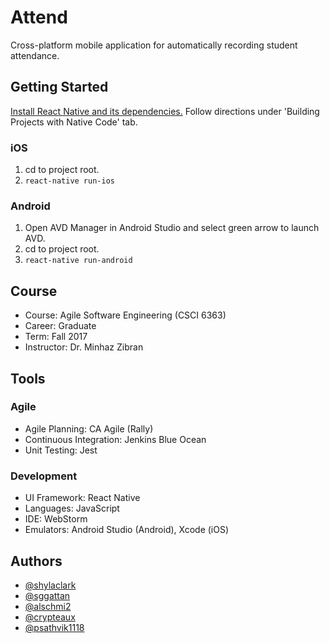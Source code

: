 # Attend

Cross-platform mobile application for automatically recording student attendance.


## Getting Started

[Install React Native and its dependencies.](https://facebook.github.io/react-native/docs/getting-started.html) Follow directions under 'Building Projects with Native Code' tab.

### iOS
1. cd to project root.
2. `react-native run-ios`

### Android
1. Open AVD Manager in Android Studio and select green arrow to launch AVD.
2. cd to project root.
3. `react-native run-android`


## Course

* Course: Agile Software Engineering (CSCI 6363)
* Career: Graduate
* Term: Fall 2017
* Instructor: Dr. Minhaz Zibran


## Tools

### Agile

* Agile Planning: CA Agile (Rally)
* Continuous Integration: Jenkins Blue Ocean
* Unit Testing: Jest

### Development

* UI Framework: React Native
* Languages: JavaScript
* IDE: WebStorm
* Emulators: Android Studio (Android), Xcode (iOS)


## Authors

+ [@shylaclark](http://github.com/shylaclark)
+ [@sggattan](http://github.com/sggattan)
+ [@alschmi2](http://github.com/alschmi2)
+ [@crypteaux](http://github.com/crypteaux)
+ [@psathvik1118](https://github.com/psathvik1118)